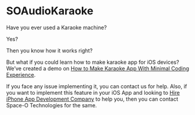 # SOAudioKaraoke

Have you ever used a Karaoke machine? 

Yes?

Then you know how it works right?

But what if you could learn how to make karaoke app for iOS devices?
We’ve created a demo on [How to Make Karaoke App With Minimal Coding Experience](https://www.spaceotechnologies.com/how-to-make-karaoke-app/). 

If you face any issue implementing it, you can contact us for help. Also, if you want to implement this feature in your iOS App and looking to [Hire iPhone App Development Company](https://www.spaceotechnologies.com/iphone-app-development/) to help you, then you can contact Space-O Technologies for the same.


